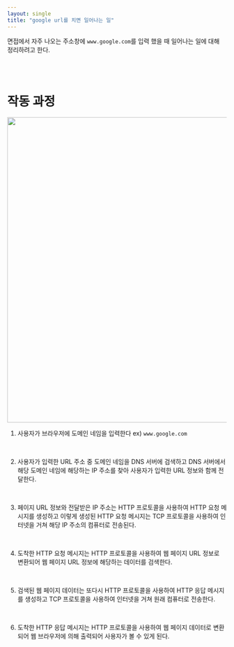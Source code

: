 ```yaml
---
layout: single
title: "google url를 치면 일어나는 일"
---
```


면접에서 자주 나오는 주소창에 `www.google.com`를 입력 했을 때 일어나는 일에 대해 정리하려고 한다.

<br/>
<br/>

# 작동 과정

<img src= "https://user-images.githubusercontent.com/58356031/146907974-c909d7d7-755a-4b36-958d-22ed578ee601.png" width="700">

1. 사용자가 브라우저에 도메인 네임을 입력한다 ex) `www.google.com`
   
<br/>

2. 사용자가 입력한 URL 주소 중 도메인 네임을 DNS 서버에 검색하고 DNS 서버에서 해당 도메인 네임에 해당하는 IP 주소를 찾아 사용자가 입력한 URL 정보와 함께 전달한다.

<br/>

3. 페이지 URL 정보와 전달받은 IP 주소는 HTTP 프로토콜을 사용하여 HTTP 요청 메시지를 생성하고 이렇게 생성된 HTTP 요청 메시지는 TCP 프로토콜을 사용하여 인터넷을 거쳐 해당 IP 주소의 컴퓨터로 전송된다.

<br/>


4. 도착한 HTTP 요청 메시지는 HTTP 프로토콜을 사용하여 웹 페이지 URL 정보로 변환되어 웹 페이지 URL 정보에 해당하는 데이터를 검색한다.

<br/>

5. 검색된 웹 페이지 데이터는 또다시 HTTP 프로토콜을 사용하여 HTTP 응답 메시지를 생성하고 TCP 프로토콜을 사용하여 인터넷을 거쳐 원래 컴퓨터로 전송한다.

<br/>

6. 도착한 HTTP 응답 메시지는 HTTP 프로토콜을 사용하여 웹 페이지 데이터로 변환되어 웹 브라우저에 의해 출력되어 사용자가 볼 수 있게 된다.


